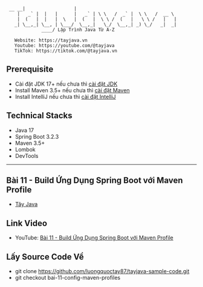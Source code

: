 ```text
 __ __|                  |
    |   _` |  |   |      |   _` | \ \   /  _` |  \ \   /  __ \
    |  (   |  |   |  \   |  (   |  \ \ /  (   |   \ \ /   |   |
   _| \__,_| \__, | \___/  \__,_|   \_/  \__,_| _) \_/   _|  _|
             ____/ Lập Trình Java Từ A-Z
 
   Website: https://tayjava.vn
   Youtube: https://youtube.com/@tayjava 
   TikTok: https://tiktok.com/@tayjava.vn 
```
## Prerequisite
- Cài đặt JDK 17+ nếu chưa thì [cài đặt JDK](https://tayjava.vn/cai-dat-jdk-tren-macos-window-linux-ubuntu/)
- Install Maven 3.5+ nếu chưa thì [cài đặt Maven](https://tayjava.vn/cai-dat-maven-tren-macos-window-linux-ubuntu/)
- Install IntelliJ nếu chưa thì [cài đặt IntelliJ](https://tayjava.vn/cai-dat-intellij-tren-macos-va-window/)

## Technical Stacks
- Java 17
- Spring Boot 3.2.3
- Maven 3.5+
- Lombok
- DevTools

---

## Bài 11 - Build Ứng Dụng Spring Boot với Maven Profile
 - [Tây Java](https://tayjava.vn)

## Link Video
- YouTube: [Bài 11 - Build Ứng Dụng Spring Boot với Maven Profile](https://youtu.be/XeYvem7zv9g)

## Lấy Source Code Về
- git clone https://github.com/luongquoctay87/tayjava-sample-code.git
- git checkout bai-11-config-maven-profiles